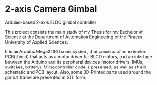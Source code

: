 # 2-axis Camera Gimbal
Arduino-based 2-axis BLDC gimbal controller

This project consists the main study of my Thesis for my Bachelor of Science at the Department of Automation Engineering of the Piraeus University of Applied Sciences.

It is an Arduino Mega2560 based system, that consists of an extention PCB(shield) that acts as a motor driver for BLCD motors, and an interface between the Arduino and its peripheral devices (motor drivers, IMUs, switches, battery).
Microcontroller code is presented, as well as shield schematic and PCB layout. Also, some 3D-Printed parts used around the gimbal frame are presented in STL form.
